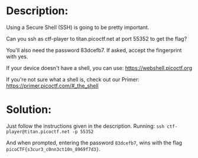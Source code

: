 # Description:
Using a Secure Shell (SSH) is going to be pretty important.

Can you ssh as ctf-player to titan.picoctf.net at port 55352 to get the flag?

You'll also need the password 83dcefb7. If asked, accept the fingerprint with yes.

If your device doesn't have a shell, you can use: https://webshell.picoctf.org

If you're not sure what a shell is, check out our Primer: https://primer.picoctf.com/#_the_shell


# Solution:
Just follow the instructions given in the description. Running:
`ssh ctf-player@titan.picoctf.net -p 55352`

And when prompted, entering the password `83dcefb7`, wins with the flag `picoCTF{s3cur3_c0nn3ct10n_8969f7d3}`.